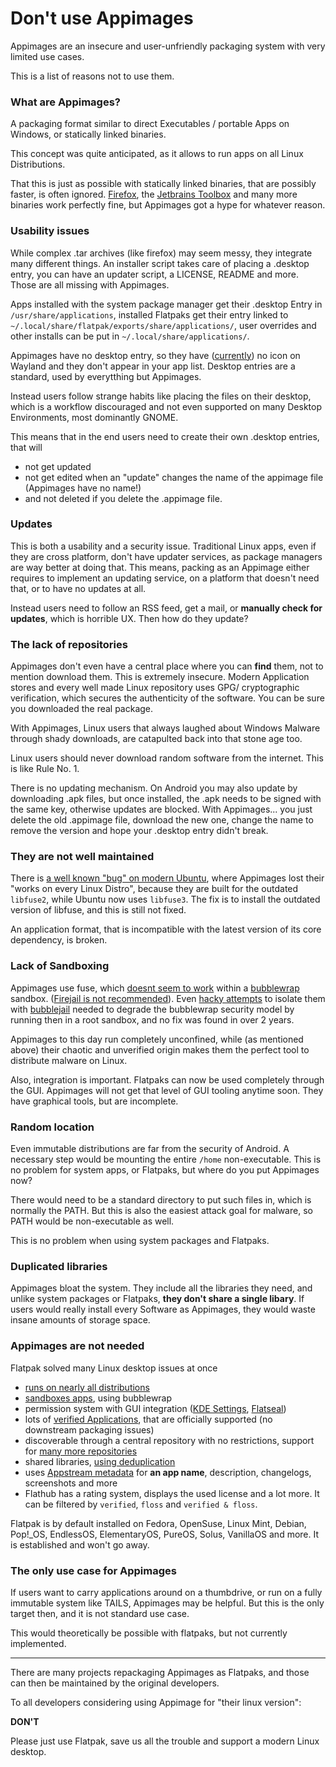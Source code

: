 # Don't use Appimages
Appimages are an insecure and user-unfriendly packaging system with very limited use cases.

This is a list of reasons not to use them.

### What are Appimages?

A packaging format similar to direct Executables / portable Apps on Windows, or statically linked binaries.

This concept was quite anticipated, as it allows to run apps on all Linux Distributions.

That this is just as possible with statically linked binaries, that are possibly faster, is often ignored. [Firefox](https://www.mozilla.org/de/firefox/download), the [Jetbrains Toolbox](https://www.jetbrains.com/toolbox-app/download) and many more binaries work perfectly fine, but Appimages got a hype for whatever reason.

### Usability issues
While complex .tar archives (like firefox) may seem messy, they integrate many different things. An installer script takes care of placing a .desktop entry, you can have an updater script, a LICENSE, README and more. Those are all missing with Appimages.

Apps installed with the system package manager get their .desktop Entry in `/usr/share/applications`, installed Flatpaks get their entry linked to `~/.local/share/flatpak/exports/share/applications/`, user overrides and other installs can be put in `~/.local/share/applications/`.

Appimages have no desktop entry, so they have ([currently](https://gitlab.freedesktop.org/wayland/wayland-protocols/-/issues/52)) no icon on Wayland and they don't appear in your app list. Desktop entries are a standard, used by everytthing but Appimages.

Instead users follow strange habits like placing the files on their desktop, which is a workflow discouraged and not even supported on many Desktop Environments, most dominantly GNOME.

This means that in the end users need to create their own .desktop entries, that will
- not get updated
- not get edited when an "update" changes the name of the appimage file (Appimages have no name!)
- and not deleted if you delete the .appimage file.

### Updates
This is both a usability and a security issue. Traditional Linux apps, even if they are cross platform, don't have updater services, as package managers are way better at doing that. This means, packing as an Appimage either requires to implement an updating service, on a platform that doesn't need that, or to have no updates at all.

Instead users need to follow an RSS feed, get a mail, or **manually check for updates**, which is horrible UX. Then how do they update? 

### The lack of repositories
Appimages don't even have a central place where you can **find** them, not to mention download them. This is extremely insecure. Modern Application stores and every well made Linux repository uses GPG/ cryptographic verification, which secures the authenticity of the software. You can be sure you downloaded the real package.

With Appimages, Linux users that always laughed about Windows Malware through shady downloads, are catapulted back into that stone age too.

Linux users should never download random software from the internet. This is like Rule No. 1.

There is no updating mechanism. On Android you may also update by downloading .apk files, but once installed, the .apk needs to be signed with the same key, otherwise updates are blocked. With Appimages... you just delete the old .appimage file, download the new one, change the name to remove the version and hope your .desktop entry didn't break.

### They are not well maintained
There is [a well known "bug" on modern Ubuntu](https://www.omgubuntu.co.uk/2023/04/appimages-libfuse2-ubuntu-23-04), where Appimages lost their "works on every Linux Distro", because they are built for the outdated `libfuse2`, while Ubuntu now uses `libfuse3`. The fix is to install the outdated version of libfuse, and this is still not fixed. 

An application format, that is incompatible with the latest version of its core dependency, is broken.

### Lack of Sandboxing
Appimages use fuse, which [doesnt seem to work](https://github.com/AppImage/AppImageKit/issues/152) within a [bubblewrap](github.com/containers/bubblewrap) sandbox. ([Firejail is not recommended](https://madaidans-insecurities.github.io/linux.html#firejail)). Even [hacky attempts](https://github.com/igo95862/bubblejail/issues/8) to isolate them with [bubblejail](https://github.com/igo95862/bubblejail) needed to degrade the bubblewrap security model by running then in a root sandbox, and no fix was found in over 2 years.

Appimages to this day run completely unconfined, while (as mentioned above) their chaotic and unverified origin makes them the perfect tool to distribute malware on Linux.

Also, integration is important. Flatpaks can now be used completely through the GUI. Appimages will not get that level of GUI tooling anytime soon. They have graphical tools, but are incomplete.

### Random location
Even immutable distributions are far from the security of Android. A necessary step would be mounting the entire `/home` non-executable. This is no problem for system apps, or Flatpaks, but where do you put Appimages now?

There would need to be a standard directory to put such files in, which is normally the PATH. But this is also the easiest attack goal for malware, so PATH would be non-executable as well.

This is no problem when using system packages and Flatpaks.

### Duplicated libraries
Appimages bloat the system. They include all the libraries they need, and unlike system packages or Flatpaks, **they don't share a single libary**. If users would really install every Software as Appimages, they would waste insane amounts of storage space.

### Appimages are not needed
Flatpak solved many Linux desktop issues at once
- [runs on nearly all distributions](https://flatpak.org/setup)
- [sandboxes apps](https://docs.flatpak.org/en/latest/sandbox-permissions.html), using bubblewrap
- permission system with GUI integration ([KDE Settings](https://userbase.kde.org/Tutorials/Flatpak), [Flatseal](https://flathub.org/apps/com.github.tchx84.Flatseal))
- lots of [verified Applications](https://flathub.org/de/apps/collection/verified/1), that are officially supported (no downstream packaging issues)
- discoverable through a central repository with no restrictions, support for [many more repositories](https://github.com/trytomakeyouprivate/flatpak-remotes)
- shared libraries, [using deduplication](https://gitlab.com/TheEvilSkeleton/flatpak-dedup-checker)
- uses [Appstream metadata](https://www.freedesktop.org/software/appstream/docs/chap-Quickstart.html) for **an app name**, description, changelogs, screenshots and more
- Flathub has a rating system, displays the used license and a lot more. It can be filtered by `verified`, `floss` and `verified & floss`.

Flatpak is by default installed on Fedora, OpenSuse, Linux Mint, Debian, Pop!_OS, EndlessOS, ElementaryOS, PureOS, Solus, VanillaOS and more. It is established and won't go away.

### The only use case for Appimages
If users want to carry applications around on a thumbdrive, or run on a fully immutable system like TAILS, Appimages may be helpful. But this is the only target then, and it is not standard use case.

This would theoretically be possible with flatpaks, but not currently implemented.

---

There are many projects repackaging Appimages as Flatpaks, and those can then be maintained by the original developers.

To all developers considering using Appimage for "their linux version":

**DON'T**

Please just use Flatpak, save us all the trouble and support a modern Linux desktop.
